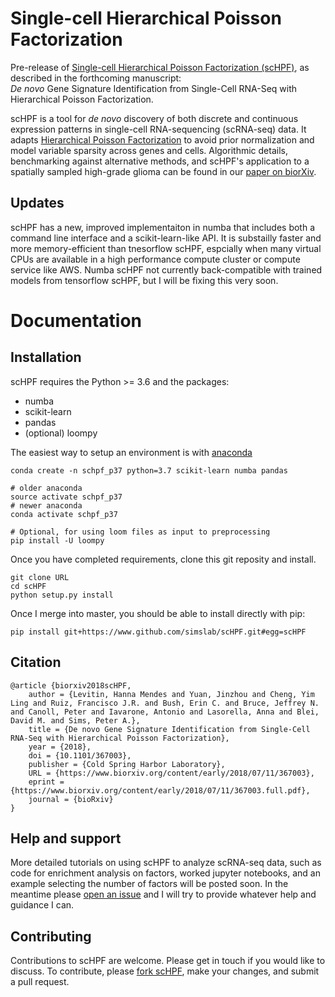 # Single-cell Hierarchical Poisson Factorization

Pre-release of [Single-cell Hierarchical Poisson Factorization (scHPF)](https://www.biorxiv.org/content/early/2018/07/11/367003), as described in the forthcoming manuscript: <br/> *De novo* Gene Signature Identification from Single-Cell RNA-Seq with Hierarchical Poisson Factorization.

scHPF is a tool for _de novo_ discovery of both discrete and continuous expression patterns in single-cell RNA\-sequencing (scRNA-seq) data. It adapts [Hierarchical Poisson Factorization](http://www.cs.columbia.edu/~blei/papers/GopalanHofmanBlei2015.pdf) to avoid prior normalization and model variable sparsity across genes and cells. Algorithmic details, benchmarking against alternative methods, and scHPF's application to a spatially sampled high-grade glioma can be found in our [paper on biorXiv](https://www.biorxiv.org/content/early/2018/07/11/367003).

## Updates

scHPF has a new, improved implementaiton in numba that includes both a command line interface and a scikit-learn-like API.  It is substailly faster and more memory-efficient than tnesorflow scHPF, espcially when many virtual CPUs are available in a high performance compute cluster or compute service like AWS.  Numba scHPF not currently back-compatible with trained models from tensorflow scHPF, but I will be fixing this very soon.

# Documentation

## Installation

scHPF requires the Python >= 3.6 and the packages:
- numba
- scikit-learn
- pandas
- (optional) loompy

The easiest way to setup an environment is with [anaconda](https://www.anaconda.com/download/#macos)
```
conda create -n schpf_p37 python=3.7 scikit-learn numba pandas

# older anaconda
source activate schpf_p37
# newer anaconda
conda activate schpf_p37

# Optional, for using loom files as input to preprocessing
pip install -U loompy
```

Once you have completed requirements, clone this git reposity and install.
```
git clone URL
cd scHPF
python setup.py install
```

Once I merge into master, you should be able to install directly with pip:
```
pip install git+https://www.github.com/simslab/scHPF.git#egg=scHPF
```

##  Citation

```
@article {biorxiv2018scHPF,
    author = {Levitin, Hanna Mendes and Yuan, Jinzhou and Cheng, Yim Ling and Ruiz, Francisco J.R. and Bush, Erin C. and Bruce, Jeffrey N. and Canoll, Peter and Iavarone, Antonio and Lasorella, Anna and Blei, David M. and Sims, Peter A.},
    title = {De novo Gene Signature Identification from Single-Cell RNA-Seq with Hierarchical Poisson Factorization},
    year = {2018},
    doi = {10.1101/367003},
    publisher = {Cold Spring Harbor Laboratory},
    URL = {https://www.biorxiv.org/content/early/2018/07/11/367003},
    eprint = {https://www.biorxiv.org/content/early/2018/07/11/367003.full.pdf},
    journal = {bioRxiv}
}
```

## Help and support
More detailed tutorials on using scHPF to analyze scRNA-seq data, such as code for enrichment analysis on factors, worked jupyter notebooks, and an example selecting the number of factors will be posted soon. In the meantime please [open an issue](https://github.com/simslab/scHPF/issues/new) and I will try to provide whatever help and guidance I can.

## Contributing
Contributions to scHPF are welcome. Please get in touch if you would like to discuss. To contribute, please [fork scHPF](https://github.com/simslab/scHPF/issues#fork-destination-box), make your changes, and submit a pull request.
